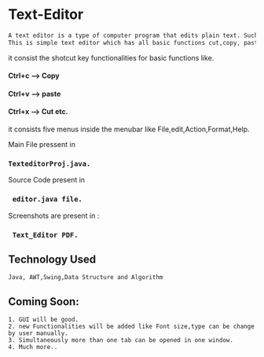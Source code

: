 # Text-Editor
```bash
A text editor is a type of computer program that edits plain text. Such programs are sometimes known as "notepad" software.
This is simple text editor which has all basic functions cut,copy, paste etc.
```
it consist the shotcut key functionalities for basic functions like.
#### Ctrl+c --> Copy
#### Ctrl+v --> paste
#### Ctrl+x --> Cut etc.
it consists five menus inside the menubar like File,edit,Action,Format,Help.


Main File pressent in 
### ```TexteditorProj.java.```
Source Code present in 
### ``` editor.java file.```
Screenshots are present in : 
### ``` Text_Editor PDF.```

## Technology Used
```Java, AWT,Swing,Data Structure and Algorithm```

## Coming Soon:
```
1. GUI will be good.
2. new Functionalities will be added like Font size,type can be change by user manually.
3. Simultaneously more than one tab can be opened in one window.
4. Much more..
```
